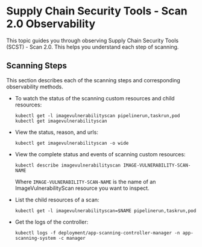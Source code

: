# Supply Chain Security Tools - Scan 2.0 Observability

This topic guides you through observing Supply Chain Security Tools (SCST) - Scan 2.0. This helps you understand each step of scanning.

## <a id="steps"></a> Scanning Steps

This section describes each of the scanning steps and corresponding observability methods.

- To watch the status of the scanning custom resources and child resources:

    ```console
    kubectl get -l imagevulnerabilityscan pipelinerun,taskrun,pod
    kubectl get imagevulnerabilityscan
    ```

- View the status, reason, and urls:

    ```console
    kubectl get imagevulnerabilityscan -o wide
    ```

- View the complete status and events of scanning custom resources:

    ```console
    kubectl describe imagevulnerabilityscan IMAGE-VULNERABILITY-SCAN-NAME
    ```

    Where `IMAGE-VULNERABILITY-SCAN-NAME` is the name of an ImageVulnerabilityScan resource you want to inspect.

- List the child resources of a scan:

    ```console
    kubectl get -l imagevulnerabilityscan=$NAME pipelinerun,taskrun,pod
    ```

- Get the logs of the controller:

    ```console
    kubectl logs -f deployment/app-scanning-controller-manager -n app-scanning-system -c manager
    ```